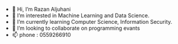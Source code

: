 - 👋 Hi, I’m Razan Aljuhani 
- 👀 I’m interested in Machine Learning and Data Science. 
- 🌱 I’m currently learning Computer Science, Information Security.
- 💞️ I’m looking to collaborate on programming evants
- 📫 phone : 0559266910

<!---
razanmaljuhani/razanmaljuhani is a ✨ special ✨ repository because its `README.md` (this file) appears on your GitHub profile.
You can click the Preview link to take a look at your changes.
--->
